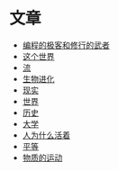 <style>
  .page-header>a{display:none;}
  .site-footer{display:none;}
</style>
# 文章
+ [编程的极客和修行的武者](编程的极客和修行的武者.md)
+ [这个世界](这个世界.md)
+ [流](流.md)
+ [生物进化](生物进化.md)
+ [现实](现实.md)
+ [世界](世界.md)
+ [历史](历史.md)
+ [大学](大学.md)
+ [人为什么活着](人为什么活着.md)
+ [平等](平等.md)
+ [物质的运动](物质的运动.md)
